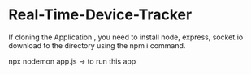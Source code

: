 # Real-Time-Device-Tracker
If cloning the Application , you need to install node, express, socket.io 
download to the directory using the npm i command.

npx nodemon app.js -> to run this app